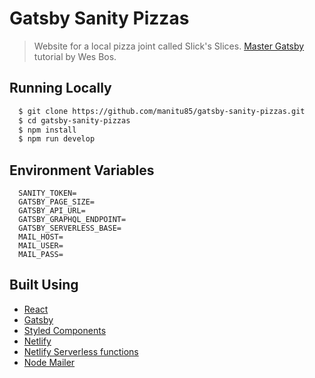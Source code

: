 # Gatsby Sanity Pizzas

> Website for a local pizza joint called Slick's Slices. [Master Gatsby](https://mastergatsby.com/) tutorial by Wes Bos.

## Running Locally

```bash
  $ git clone https://github.com/manitu85/gatsby-sanity-pizzas.git
  $ cd gatsby-sanity-pizzas
  $ npm install
  $ npm run develop
```

## Environment Variables

```env
  SANITY_TOKEN=
  GATSBY_PAGE_SIZE=
  GATSBY_API_URL=
  GATSBY_GRAPHQL_ENDPOINT=
  GATSBY_SERVERLESS_BASE=
  MAIL_HOST=
  MAIL_USER=
  MAIL_PASS=
```

## Built Using

- [React](https://reactjs.org/)
- [Gatsby](https://www.gatsbyjs.com/)
- [Styled Components](https://styled-components.com/)
- [Netlify](https://www.netlify.com)
- [Netlify Serverless functions](https://www.netlify.com/products/functions/)
- [Node Mailer](https://nodemailer.com/about/)